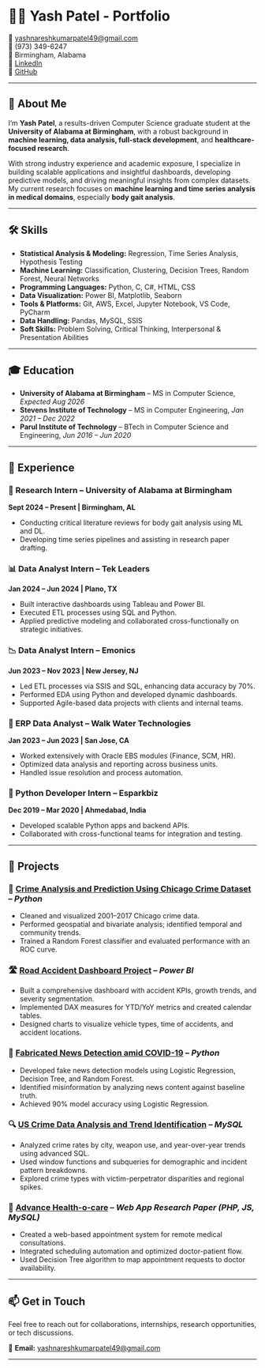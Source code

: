 # 👨‍💻 Yash Patel - Portfolio

📧 yashnareshkumarpatel49@gmail.com  
📱 (973) 349-6247  
📍 Birmingham, Alabama  
🔗 [LinkedIn](https://www.linkedin.com/in/)  
🔗 [GitHub](https://github.com/yash777AI)  

---

## 🧠 About Me

I’m **Yash Patel**, a results-driven Computer Science graduate student at the **University of Alabama at Birmingham**, with a robust background in **machine learning, data analysis, full-stack development**, and **healthcare-focused research**. 

With strong industry experience and academic exposure, I specialize in building scalable applications and insightful dashboards, developing predictive models, and driving meaningful insights from complex datasets. My current research focuses on **machine learning and time series analysis in medical domains**, especially **body gait analysis**.

---

## 🛠 Skills

- **Statistical Analysis & Modeling:** Regression, Time Series Analysis, Hypothesis Testing  
- **Machine Learning:** Classification, Clustering, Decision Trees, Random Forest, Neural Networks  
- **Programming Languages:** Python, C, C#, HTML, CSS  
- **Data Visualization:** Power BI, Matplotlib, Seaborn  
- **Tools & Platforms:** Git, AWS, Excel, Jupyter Notebook, VS Code, PyCharm  
- **Data Handling:** Pandas, MySQL, SSIS  
- **Soft Skills:** Problem Solving, Critical Thinking, Interpersonal & Presentation Abilities  

---

## 🎓 Education

- **University of Alabama at Birmingham** – MS in Computer Science, *Expected Aug 2026*  
- **Stevens Institute of Technology** – MS in Computer Engineering, *Jan 2021 – Dec 2022*  
- **Parul Institute of Technology** – BTech in Computer Science and Engineering, *Jun 2016 – Jun 2020*

---

## 💼 Experience

### 🔬 Research Intern – University of Alabama at Birmingham  
**Sept 2024 – Present | Birmingham, AL**  
- Conducting critical literature reviews for body gait analysis using ML and DL.  
- Developing time series pipelines and assisting in research paper drafting.

### 📊 Data Analyst Intern – Tek Leaders  
**Jan 2024 – Jun 2024 | Plano, TX**  
- Built interactive dashboards using Tableau and Power BI.  
- Executed ETL processes using SQL and Python.  
- Applied predictive modeling and collaborated cross-functionally on strategic initiatives.

### 📉 Data Analyst Intern – Emonics  
**Jun 2023 – Nov 2023 | New Jersey, NJ**  
- Led ETL processes via SSIS and SQL, enhancing data accuracy by 70%.  
- Performed EDA using Python and developed dynamic dashboards.  
- Supported Agile-based data projects with clients and internal teams.

### 🧾 ERP Data Analyst – Walk Water Technologies  
**Jan 2023 – Jun 2023 | San Jose, CA**  
- Worked extensively with Oracle EBS modules (Finance, SCM, HR).  
- Optimized data analysis and reporting across business units.  
- Handled issue resolution and process automation.

### 🐍 Python Developer Intern – Esparkbiz  
**Dec 2019 – Mar 2020 | Ahmedabad, India**  
- Developed scalable Python apps and backend APIs.  
- Collaborated with cross-functional teams for integration and testing.

---

## 🚀 Projects

### 📍 [Crime Analysis and Prediction Using Chicago Crime Dataset](https://github.com/yash777AI/Python-projects/blob/main/Crime%20Analysis%20and%20Prediction%20Using%20Chicago%20Crime%20Dataset%20(2001-2017).pdf) – *Python*  
- Cleaned and visualized 2001–2017 Chicago crime data.  
- Performed geospatial and bivariate analysis; identified temporal and community trends.  
- Trained a Random Forest classifier and evaluated performance with an ROC curve.

### 🛣 [Road Accident Dashboard Project](https://github.com/yash777AI/Data-Analytics-Projects/blob/main/car%20accident.pdf) – *Power BI*  
- Built a comprehensive dashboard with accident KPIs, growth trends, and severity segmentation.  
- Implemented DAX measures for YTD/YoY metrics and created calendar tables.  
- Designed charts to visualize vehicle types, time of accidents, and accident locations.

### 📢 [Fabricated News Detection amid COVID-19](https://github.com/yash777AI/Machine-Learning-Projects/blob/main/FinalReport.pdf) – *Python*  
- Developed fake news detection models using Logistic Regression, Decision Tree, and Random Forest.  
- Identified misinformation by analyzing news content against baseline truth.  
- Achieved 90% model accuracy using Logistic Regression.

### 🔍 [US Crime Data Analysis and Trend Identification](https://github.com/yash777AI/MYSQL) – *MySQL*  
- Analyzed crime rates by city, weapon use, and year-over-year trends using advanced SQL.  
- Used window functions and subqueries for demographic and incident pattern breakdowns.  
- Explored crime types with victim-perpetrator disparities and regional spikes.

### 🏥 [Advance Health-o-care](https://www.ijsrd.com/articles/IJSRDV8I20550.pdf) – *Web App Research Paper (PHP, JS, MySQL)*  
- Created a web-based appointment system for remote medical consultations.  
- Integrated scheduling automation and optimized doctor-patient flow.  
- Used Decision Tree algorithm to map appointment requests to doctor availability.

---

## 📫 Get in Touch

Feel free to reach out for collaborations, internships, research opportunities, or tech discussions.

📧 **Email:** yashnareshkumarpatel49@gmail.com

---
